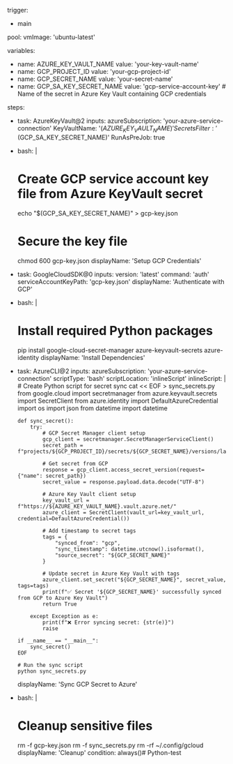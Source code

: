 trigger:
  - main

pool:
  vmImage: 'ubuntu-latest'

variables:
  - name: AZURE_KEY_VAULT_NAME
    value: 'your-key-vault-name'
  - name: GCP_PROJECT_ID
    value: 'your-gcp-project-id'
  - name: GCP_SECRET_NAME
    value: 'your-secret-name'
  - name: GCP_SA_KEY_SECRET_NAME
    value: 'gcp-service-account-key'  # Name of the secret in Azure Key Vault containing GCP credentials

steps:
- task: AzureKeyVault@2
  inputs:
    azureSubscription: 'your-azure-service-connection'
    KeyVaultName: '$(AZURE_KEY_VAULT_NAME)'
    SecretsFilter: '$(GCP_SA_KEY_SECRET_NAME)'
    RunAsPreJob: true

- bash: |
    # Create GCP service account key file from Azure KeyVault secret
    echo "$(GCP_SA_KEY_SECRET_NAME)" > gcp-key.json
    
    # Secure the key file
    chmod 600 gcp-key.json
  displayName: 'Setup GCP Credentials'

- task: GoogleCloudSDK@0
  inputs:
    version: 'latest'
    command: 'auth'
    serviceAccountKeyPath: 'gcp-key.json'
  displayName: 'Authenticate with GCP'

- bash: |
    # Install required Python packages
    pip install google-cloud-secret-manager azure-keyvault-secrets azure-identity
  displayName: 'Install Dependencies'

- task: AzureCLI@2
  inputs:
    azureSubscription: 'your-azure-service-connection'
    scriptType: 'bash'
    scriptLocation: 'inlineScript'
    inlineScript: |
      # Create Python script for secret sync
      cat << EOF > sync_secrets.py
      from google.cloud import secretmanager
      from azure.keyvault.secrets import SecretClient
      from azure.identity import DefaultAzureCredential
      import os
      import json
      from datetime import datetime

      def sync_secret():
          try:
              # GCP Secret Manager client setup
              gcp_client = secretmanager.SecretManagerServiceClient()
              secret_path = f"projects/${GCP_PROJECT_ID}/secrets/${GCP_SECRET_NAME}/versions/latest"

              # Get secret from GCP
              response = gcp_client.access_secret_version(request={"name": secret_path})
              secret_value = response.payload.data.decode("UTF-8")

              # Azure Key Vault client setup
              key_vault_url = f"https://${AZURE_KEY_VAULT_NAME}.vault.azure.net/"
              azure_client = SecretClient(vault_url=key_vault_url, credential=DefaultAzureCredential())

              # Add timestamp to secret tags
              tags = {
                  "synced_from": "gcp",
                  "sync_timestamp": datetime.utcnow().isoformat(),
                  "source_secret": "${GCP_SECRET_NAME}"
              }

              # Update secret in Azure Key Vault with tags
              azure_client.set_secret("${GCP_SECRET_NAME}", secret_value, tags=tags)
              print(f"✅ Secret '${GCP_SECRET_NAME}' successfully synced from GCP to Azure Key Vault")
              return True

          except Exception as e:
              print(f"❌ Error syncing secret: {str(e)}")
              raise

      if __name__ == "__main__":
          sync_secret()
      EOF

      # Run the sync script
      python sync_secrets.py
  displayName: 'Sync GCP Secret to Azure'

- bash: |
    # Cleanup sensitive files
    rm -f gcp-key.json
    rm -f sync_secrets.py
    rm -rf ~/.config/gcloud
  displayName: 'Cleanup'
  condition: always()# Python-test